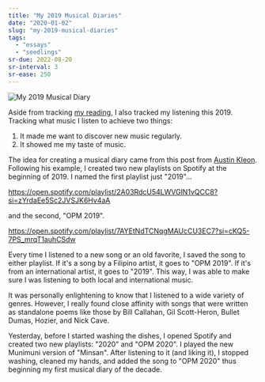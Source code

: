 ```yaml
---
title: "My 2019 Musical Diaries"
date: "2020-01-02"
slug: "my-2019-musical-diaries"
tags:
  - "essays"
  - "seedlings"
sr-due: 2022-08-20
sr-interval: 3
sr-ease: 250
---
```

![My 2019 Musical Diary](My-2019-Musical-Diary.png)

Aside from tracking [my reading](/reading/), I also tracked my listening this 2019. Tracking what music I listen to achieve two things:

1. It made me want to discover new music regularly.
2. It showed me my taste of music.

The idea for creating a musical diary came from this post from [Austin Kleon](https://austinkleon.com/2018/12/20/musical-diaries/). Following his example, I created two new playlists on Spotify at the beginning of 2019. I named the first playlist just "2019"...

https://open.spotify.com/playlist/2A03RdcU54LWVGlN1vQCC8?si=zYrdaEe5Sc2JVSJK6Hv4aA

and the second, "OPM 2019".

https://open.spotify.com/playlist/7AYEtNdTCNqgMAUcCU3EC7?si=cKQ5-7PS_mrqT1auhCSdw

Every time I listened to a new song or an old favorite, I saved the song to either playlist. If it's a song by a Filipino artist, it goes to "OPM 2019". If it's from an international artist, it goes to "2019". This way, I was able to make sure I was listening to both local and international music.

It was personally enlightening to know that I listened to a wide variety of genres. However, I really found close affinity with songs that were written as standalone poems like those by Bill Callahan, Gil Scott-Heron, Bullet Dumas, Hozier, and Nick Cave.

Yesterday, before I started washing the dishes, I opened Spotify and created two new playlists: "2020" and "OPM 2020". I played the new Munimuni version of "Minsan". After listening to it (and liking it), I stopped washing, cleaned my hands, and added the song to "OPM 2020" thus beginning my first musical diary of the decade.
